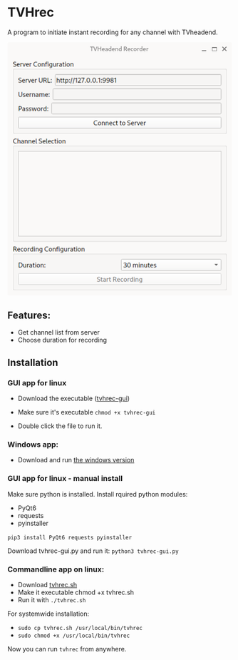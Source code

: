 # TVHrec
A program to initiate instant recording for any channel with TVheadend.

![TVHrec screenshot](screenshot.png)

## Features: 
- Get channel list from server
- Choose duration for recording

## Installation

### GUI app for linux
- Download the executable ([tvhrec-gui](https://github.com/mfat/TVHrec/raw/refs/heads/main/tvhrec-gui))

- Make sure it's executable `chmod +x tvhrec-gui`

- Double click the file to run it.

### Windows app:
- Download and run [the windows version](https://github.com/mfat/TVHrec/releases/download/1.0/tvhrec.exe)

### GUI app for linux - manual install
Make sure python is installed.
Install rquired python modules:

- PyQt6
- requests
- pyinstaller

`pip3 install PyQt6 requests pyinstaller`

Download tvhrec-gui.py and run it:
`python3 tvhrec-gui.py`

### Commandline app on linux:
- Download [tvhrec.sh](https://github.com/mfat/TVHrec/raw/refs/heads/main/tvhrec.sh)
- Make it executable chmod +x tvhrec.sh
- Run it with `./tvhrec.sh`

For systemwide installation:

- `sudo cp tvhrec.sh /usr/local/bin/tvhrec`
- `sudo chmod +x /usr/local/bin/tvhrec`

Now you can run `tvhrec` from anywhere.





